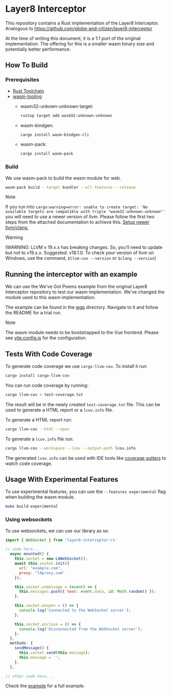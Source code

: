 # Layer8 Interceptor

This repository contains a Rust implementation of the Layer8 Interceptor. Analogous to <https://github.com/globe-and-citizen/layer8-interceptor>

At the time of writing this document, it is a 1:1 port of the original implementation.
The offering for this is a smaller wasm binary size and potentially better performance.

## How To Build

### Prerequisites

- [Rust Toolchain](https://www.rust-lang.org/tools/install)
- [wasm-tooling](https://crates.io/crates/wasm-bindgen)
  - wasm32-unkown-unknown target:

    ```sh
    rustup target add wasm32-unknown-unknown
    ```

  - wasm-bindgen:

    ```sh
    cargo install wasm-bindgen-cli
    ```

  - wasm-pack:

    ```sh
    cargo install wasm-pack
    ```

### Build

We use wasm-pack to build the wasm module for web.

```sh
wasm-pack build --target bundler --all-features --release   
```

> [!NOTE]  
> If you run into `cargo:warning=error: unable to create target: 'No available targets are compatible with triple "wasm32-unknown-unknown"'` you will need to use a newer version of llvm.
> Please follow the first two steps from the attached documentation to achieve this. [Setup newer llvm/clang.](https://learn.sapio-lang.org/ch01-01-installation.html#local-quickstart)

> [!WARNING]  
> (WARNING: LLVM v 19.x.x has breaking changes. So, you'll need to update but not to v19.x.x. Suggested: v18.1.0. To check your version of llvm on Windows, use the command, `$llvm-cov --version` or `$clang --version`)

## Running the interceptor with an example

We can use the We've Got Poems example from the original Layer8 Interceptor repository to test our wasm implementation. We've changed the module used to this wasm implementation.

The example can be found in the [wgp](./service_provider_mock/wgp/) directory. Navigate to it and follow the README for a trial run.

> [!NOTE]
> The wasm module needs to be bootstrapped to the Vue frontend. Please see [vite.config.js](./service_provider_mock/wgp/frontend/vite.config.js) for the configuration.

## Tests With Code Coverage

To generate code coverage we use `cargo-llvm-cov`. To install it run:

```sh
cargo install cargo-llvm-cov
```

You can run code coverage by running:

```sh
cargo llvm-cov > test-coverage.txt
```

The result will be in the newly created `test-coverage.txt` file. This can be used to generate a HTML report or a `lcov.info` file.

To generate a HTML report run:

``` sh
cargo llvm-cov --html --open
```

To generate a `lcov.info` file run:

```sh
cargo llvm-cov --workspace --lcov --output-path lcov.info
```

The generated `lcov.info` can be used with IDE tools like [coverage gutters](https://marketplace.visualstudio.com/items?itemName=ryanluker.vscode-coverage-gutters) to watch code coverage.

## Usage With Experimental Features

To use experimental features, you can use the `--features experimental` flag when building the wasm module.

```sh
make build-experimental
```

### Using websockets

To use websockets, we can use our library as so:

```js
import { WebSocket } from 'layer8-interceptor-rs'

// code here...
  async mounted() {
    this.socket = new L8WebSocket();
    await this.socket.init({
      url: "example.com",
      proxy: "l8proxy.com"
    });

    this.socket.onmessage = (event) => {
      this.messages.push({ text: event.data, id: Math.random() });
    };

    this.socket.onopen = () => {
      console.log('Connected to the WebSocket server');
    };

    this.socket.onclose = () => {
      console.log('Disconnected from the WebSocket server');
    };
  },
  methods: {
    sendMessage() {
      this.socket.send(this.message);
      this.message = '';
    },
  },

// other code here...
```

Check the [example](./service_provider_mock/tic-tac-toe) for a full example.

